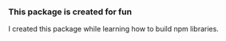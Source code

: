 ### This package is created for fun
I created this package while learning how to build npm libraries.